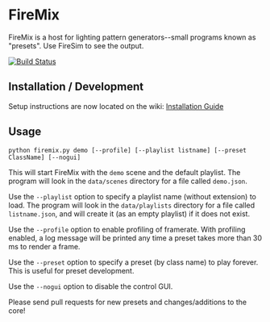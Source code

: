 FireMix
=======

FireMix is a host for lighting pattern generators--small programs known as "presets".  Use FireSim to see the output.

[![Build Status](https://travis-ci.org/cdawzrd/firemix.png)](https://travis-ci.org/cdawzrd/firemix)

Installation / Development
--------------------------

Setup instructions are now located on the wiki: [Installation Guide](https://github.com/craftyjon/firemix/wiki/Installation-Guide)

Usage
-----

    python firemix.py demo [--profile] [--playlist listname] [--preset ClassName] [--nogui]

This will start FireMix with the `demo` scene and the default playlist.  The program will
look in the `data/scenes` directory for a file called `demo.json`.

Use the `--playlist` option to specify a playlist name (without extension) to load. The program
will look in the `data/playlists` directory for a file called `listname.json`, and will create
it (as an empty playlist) if it does not exist.

Use the `--profile` option to enable profiling of framerate.
With profiling enabled, a log message will be printed any time a preset takes
more than 30 ms to render a frame.

Use the `--preset` option to specify a preset (by class name) to play forever.
This is useful for preset development.

Use the `--nogui` option to disable the control GUI.

Please send pull requests for new presets and changes/additions to the core!
